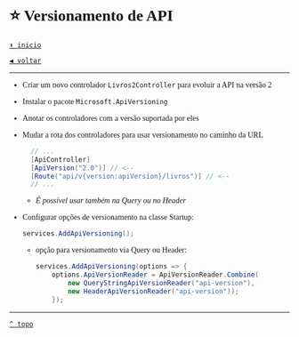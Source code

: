 <font face="Calibri">

# ⭐ Versionamento de API

[`⬆️ inicio`](../../Readme.md)

[`◀️ voltar`](../Readme.md)

---

+ Criar um novo controlador `Livros2Controller` para evoluir a API na versão 2
+ Instalar o pacote `Microsoft.ApiVersioning`
+ Anotar os controladores com a versão suportada por eles
+ Mudar a rota dos controladores para usar versionamento no caminho da URL

  ```csharp
    // ...
    [ApiController]
    [ApiVersion("2.0")] // <--
    [Route("api/v{version:apiVersion}/livros")] // <--
    // ...
  ```

  + *É possível usar também na Query ou no Header*

+ Configurar opções de versionamento na classe Startup:
  
  ```csharp
  services.AddApiVersioning();
  ```

  + opção para versionamento via Query ou Header:

    ```csharp
    services.AddApiVersioning(options => {
        options.ApiVersionReader = ApiVersionReader.Combine(
            new QueryStringApiVersionReader("api-version"),
            new HeaderApiVersionReader("api-version"));
        });
    ```

---

[`^ topo`](#⭐-versionamento-de-api)
</font>
